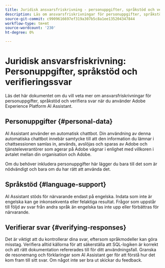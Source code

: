 ```yaml
---
title: Juridisk ansvarsfriskrivning - personuppgifter, språkstöd och verifieringssvar
description: Läs om ansvarsfriskrivningar för personuppgifter, språkstöd och verifiering av svar när du använder AI Assistant.
source-git-commit: c9909616697ef319a307b5c8a1ee135204347844
workflow-type: tm+mt
source-wordcount: '230'
ht-degree: 0%

---
```


# Juridisk ansvarsfriskrivning: Personuppgifter, språkstöd och verifieringssvar

Läs det här dokumentet om du vill veta mer om ansvarsfriskrivningar för personuppgifter, språkstöd och verifiera svar när du använder Adobe Experience Platform AI Assistant.

## Personuppgifter {#personal-data}

AI Assistant använder en automatisk chattbot. Din användning av denna automatiska chattbot innebär samtycke till att den information du lämnar i chattsessionen samlas in, används, avslöjas och sparas av Adobe och tjänsteleverantörer som agerar på Adobe vägnar i enlighet med villkoren i avtalet mellan din organisation och Adobe.

Om du behöver inkludera personuppgifter här lägger du bara till det som är nödvändigt och bara om du har rätt att använda det.

## Språkstöd {#language-support}

AI Assistant stöds för närvarande endast på engelska. Indata som inte är engelska kan ge inkonsekventa eller felaktiga resultat. Frågor som uppstår till följd av svar från andra språk än engelska tas inte upp eller förbättras för närvarande.

## Verifierar svar {#verifying-responses}

Det är viktigt att du kontrollerar dina svar, eftersom språkmodeller kan göra misstag. Verifiera alltid källorna för att säkerställa att SQL-logiken är korrekt och att rätt dokumentation refererades till för ditt användningsfall. Granska de resonemang och förklaringar som AI Assistant ger för att förstå hur det kom fram till sitt svar. Om något inte ser bra ut skickar du feedback.
